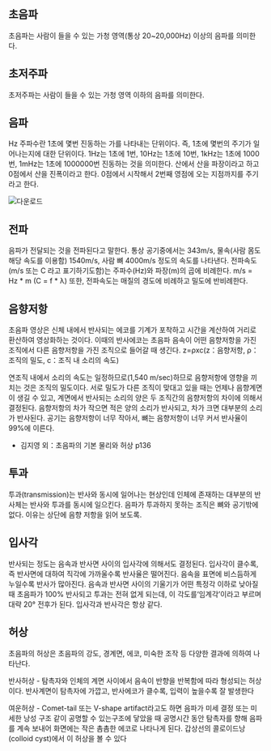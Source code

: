 ## 초음파
초음파는 사람이 들을 수 있는 가청 영역(통상 20~20,000Hz) 이상의 음파를 의미한다. 

## 초저주파
초저주파는 사람이 들을 수 있는 가청 영역 이하의 음파를 의미한다.

## 음파
Hz 주파수란 1초에 몇번 진동하는 가를 나타내는 단위이다. 즉, 1초에 몇번의 주기가 일어나는지에 대한 단위이다.
1Hz는 1초에 1번, 10Hz는 1초에 10번, 1kHz는 1초에 1000번, 1mHz는 1초에 1000000번 진동하는 것을 의미한다.
산에서 산을 파장이라고 하고 0점에서 산을 진폭이라고 한다.
0점에서 시작해서 2번째 영점에 오는 지점까지를 주기라고 한다.

![다운로드](https://user-images.githubusercontent.com/17943248/177662717-63c58f51-d022-487e-8682-a20157c34fd5.png)

## 전파
음파가 전달되는 것을 전파된다고 말한다. 통상 공기중에서는 343m/s, 물속(사람 몸도 해당 속도를 이용함) 1540m/s, 사람 뼈 4000m/s 정도의 속도를 나타낸다.
전파속도(m/s 또는 C 라고 표기하기도함)는 주파수(Hz)와 파장(m)의 곱에 비례한다. m/s = Hz * m (C = f * λ)
또한, 전파속도는 매질의 경도에 비례하고 밀도에 반비례한다. 

## 음향저항
초음파 영상은 신체 내에서 반사되는 에코를 기계가 포착하고 시간을 계산하여 거리로 환산하여 영상화하는 것이다.
이때의 반사에코는 초음파 음속이 어떤 음향저항을 가진 조직에서 다른 음향저항을 가진 조직으로 들어갈 때 생긴다.
z=ρxc(z：음향저항, ρ：조직의 밀도, c：조직 내 소리의 속도)

연조직 내에서 소리의 속도는 일정하므로(1,540 m/sec)하므로 음향저항에 영향을 끼치는 것은 조직의 밀도이다.
서로 밀도가 다른 조직이 맞대고 있을 때는 언제나 음향계면이 생길 수 있고, 계면에서 반사되는 소리의 양은 
두 조직간의 음향저항의 차이에 의해서 결정된다. 음향저항의 차가 작으면 적은 양의 소리가 반사되고,
차가 크면 대부분의 소리가 반사된다. 공기는 음향저항이 너무 작아서, 뼈는 음향저항이 너무 커서 반사율이 99%에 이른다.

- 김지영 외：초음파의 기본 물리와 허상 p136

## 투과
투과(transmission)는 반사와 동시에 일어나는 현상인데 인체에 존재하는 대부분의 반사체는 반사와 투과를 동시에 일으킨다. 
음파가 투과하지 못하는 조직은 뼈와 공기밖에 없다. 이유는 상단에 음향 저항을 읽어 보도록.

## 입사각
반사되는 정도는 음속과 반사면 사이의 입사각에 의해서도 결정된다. 
입사각이 클수록, 즉 반사면에 대하여 직각에 가까울수록 반사율은 떨어진다. 
음속을 표면에 비스듬하게 누일수록 반사가 많아진다.
음속과 반사면 사이의 기울기가 어떤 특정각 이하로 낮아질 때 초음파가 100% 반사되고 투과는 전혀 없게 되는데,
이 각도를‘임계각’이라고 부르며 대략 20° 전후가 된다. 
입사각과 반사각은 항상 같다.

## 허상
초음파의 허상은 초음파의 강도, 경계면, 에코, 미숙한 조작 등 다양한 결과에 의하여 나타난다.

반사허상 - 탐촉자와 인체의 계면 사이에서 음속이 반향을 반복함에 따라 형성되는 허상이다. 
반사계면이 탐촉자에 가깝고, 반사에코가 클수록, 입력이 높을수록 잘 발생한다

여운허상 - Comet-tail 또는 V-shape artifact라고도 하면 음파가 미세 결정 
또는 미세한 낭성 구조 같이 공명할 수 있는구조에 닿았을 때 공명시간 동안 탐촉자를 향해 음파를
계속 보내어 화면에는 작은 촘촘한 에코로 나타나게 된다.
갑상선의 콜로이드낭(colloid cyst)에서 이 허상을 볼 수 있다

